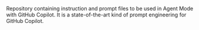 Repository containing instruction and prompt files to be used in Agent Mode with GitHub Copilot.
It is a state-of-the-art kind of prompt engineering for GitHub Copilot.

